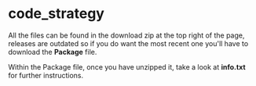 # code_strategy

All the files can be found in the download zip at the top right of the page, releases are outdated so if you do want the most recent one you'll have to download the **Package** file.

Within the Package file, once you have unzipped it, take a look at **info.txt** for further instructions.

